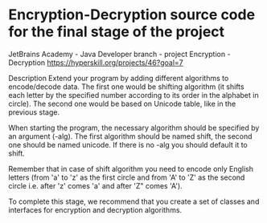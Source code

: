 # Encryption-Decryption source code for the final stage of the project 
JetBrains Academy - Java Developer branch - project Encryption - Decryption https://hyperskill.org/projects/46?goal=7

Description
Extend your program by adding different algorithms to encode/decode data. The first one would be shifting algorithm (it shifts each letter by the specified number according to its order in the alphabet in circle). The second one would be based on Unicode table, like in the previous stage.

When starting the program, the necessary algorithm should be specified by an argument (-alg). The first algorithm should be named shift, the second one should be named unicode. If there is no -alg you should default it to shift.

Remember that in case of shift algorithm you need to encode only English letters (from 'a' to 'z' as the first circle and from 'A' to 'Z' as the second circle i.e. after 'z' comes 'a' and after 'Z" comes 'A').

To complete this stage, we recommend that you create a set of classes and interfaces for encryption and decryption algorithms.
